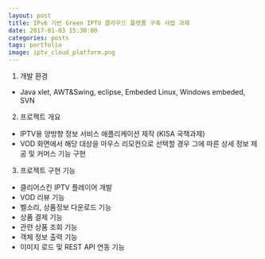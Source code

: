```yaml
---
layout: post
title: IPv6 기반 Green IPTV 클라우드 플랫폼 구축 사업 과제
date: 2017-01-03 15:30:00 
categories: posts 
tags: portfolio
image: iptv_cloud_platform.png
---
```


1) 개발 환경  
 - Java xlet, AWT&Swing, eclipse, Embeded Linux, Windows embeded, SVN  
 
2) 프로젝트 개요  
 - IPTV용 양방향 정보 서비스 애플리케이션 제작 (KISA 국책과제)  
 - VOD 화면에서 해당 대상을 마우스 리모컨으로 선택할 경우 그에 따른 상세 정보 제공 및 커머스 기능 구현  

3) 프로젝트 구현 기능
 - 클리어스킨 IPTV 플레이어 개발
 - VOD 리뷰 기능  
 - 벨소리, 상품정보 다운로드 기능  
 - 상품 결제 기능  
 - 관련 상품 조회 기능  
 - 객체 정보 출력 기능  
 - 이미지 로드 및 REST API 연동 기능  
